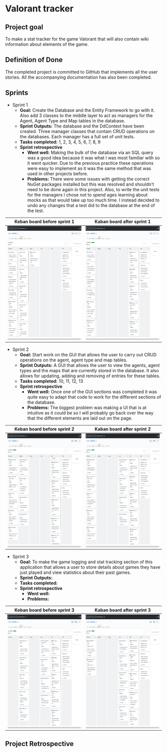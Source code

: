 # Valorant tracker

## Project goal
To make a stat tracker for the game Valorant that will also contain wiki information about elements of the game.

## Definition of Done
The completed project is committed to GitHub that implements all the user stories. All the accompanying documentation has also been completed.

## Sprints
* Sprint 1
    * **Goal:** Create the Database and the Entity Framework to go with it. Also add 3 classes to the middle layer to act as managers for the Agent, Agent Type and Map tables in the database.
    * **Sprint Outputs:** The database and the DdContext have been created. Three manager classes that contain CRUD operations on the databases. Each manager has a full set of unit tests.
    * **Tasks completed:** 1, 2, 3, 4, 5, 6, 7, 8, 9
    * **Sprint retrospective** 
      * **Went well:** Making the bulk of the database via an SQL query was a good idea because it was what I was most familiar with so it went quicker. Due to the previous practice these operations were easy to implement as it was the same method that was used in other projects before.
      * **Problems:** There were some issues with getting the correct NuGet packages installed but this was resolved and shouldn't need to be done again in this project. Also, to write the unit tests for the managers I chose not to spend ages learning about mocks as that would take up too much time. I instead decided to undo any changes that a test did to the database at the end of the test.

| Keban board before sprint 1 | Kaban board after sprint 1 |
| ------------------------- | ------------------------- |
| <img src = "ReadMeImages/Sprint1Before.png" width = 650 height = 365.625>|<img src = "ReadMeImages/Sprint1After.png" width = 650 height = 365.625>|

* Sprint 2
  * **Goal:** Start work on the GUI that allows the user to carry out CRUD operations on the agent, agent type and map tables.
  * **Sprint Outputs:** A GUI that allows the user to view the agents, agent types and the maps that are currently stored in the database. It also allows for updating, adding and removing of entries for these tables.
  * **Tasks completed:** 10, 11, 12, 13
  * **Sprint retrospective**  
    * **Went well:** Once one of the GUI sections was completed it was quite easy to adapt that code to work for the different sections of the database.
    * **Problems:**  The biggest problem was making a UI that is at intuitive as it could be so I will probably go back over the way that the different elements are laid out on the page.

| Keban board before sprint 2 | Kaban board after sprint 2 |
| -------------------------- | -------------------------- |
| <img src = "ReadMeImages/Sprint2Before.png" width = 650 height = 365.625>|<img src = "ReadMeImages/Sprint2After.png" width = 650 height = 365.625>|

* Sprint 3
  * **Goal:** To make the game logging and stat tracking section of this application that allows a user to store details about games they have just played and view statistics about their past games.
  * **Sprint Outputs:** 
  * **Tasks completed:** 
  * **Sprint retrospective**  
    * **Went well:** 
    * **Problems:**  

| Keban board before sprint 3 | Kaban board after sprint 3 |
| -------------------------- | -------------------------- |
| <img src = "ReadMeImages/Sprint3Before.png" width = 650 height = 365.625>|<img src = "ReadMeImages/Sprint3After.png" width = 650 height = 365.625>|




## Project Retrospective
